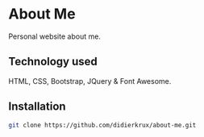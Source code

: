 # About Me

Personal website about me.

## Technology used

HTML, CSS, Bootstrap, JQuery & Font Awesome.

## Installation

```bash
git clone https://github.com/didierkrux/about-me.git
```